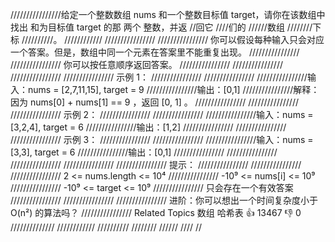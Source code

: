 ////////////////给定一个整数数组 nums 和一个整数目标值 target，请你在该数组中找出 和为目标值 target 的那 两个 整数，并返
//回它
////们的
//////数组
////////下标
//////////。 
////////////
////////////////
//////////////// 你可以假设每种输入只会对应一个答案。但是，数组中同一个元素在答案里不能重复出现。 
////////////////
//////////////// 你可以按任意顺序返回答案。 
////////////////
//////////////// 
////////////////
//////////////// 示例 1： 
////////////////
//////////////// 
////////////////输入：nums = [2,7,11,15], target = 9
////////////////输出：[0,1]
////////////////解释：因为 nums[0] + nums[1] == 9 ，返回 [0, 1] 。
//////////////// 
////////////////
//////////////// 示例 2： 
////////////////
//////////////// 
////////////////输入：nums = [3,2,4], target = 6
////////////////输出：[1,2]
//////////////// 
////////////////
//////////////// 示例 3： 
////////////////
//////////////// 
////////////////输入：nums = [3,3], target = 6
////////////////输出：[0,1]
//////////////// 
////////////////
//////////////// 
////////////////
//////////////// 提示： 
////////////////
//////////////// 
//////////////// 2 <= nums.length <= 10⁴ 
//////////////// -10⁹ <= nums[i] <= 10⁹ 
//////////////// -10⁹ <= target <= 10⁹ 
//////////////// 只会存在一个有效答案 
//////////////// 
////////////////
//////////////// 进阶：你可以想出一个时间复杂度小于 O(n²) 的算法吗？ 
//////////////// Related Topics 数组 哈希表 👍 13467 👎 0
//////////////
////////////
//////////
////////
//////
////
//
